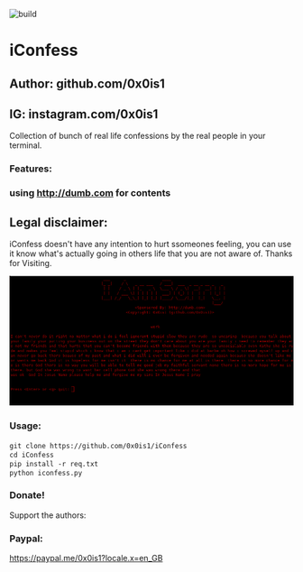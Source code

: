 ![build](https://app.bitrise.io/app/0da6b9cc3d0ee7c0/status.svg?token=epiVlyy5Jiw5HxO5ZPV1VA&branch=master)
# iConfess
## Author: github.com/0x0is1
## IG: instagram.com/0x0is1

Collection of bunch of real life confessions by the real people in your terminal.

### Features:
### using http://dumb.com for contents

## Legal disclaimer:

iConfess doesn't have any intention to hurt ssomeones feeling, you can use it know what's actually going in others life that you are not aware of. Thanks for Visiting.

![iConfess](https://github.com/0x0is1/iConfess/blob/master/flame1.png)

### Usage:
```
git clone https://github.com/0x0is1/iConfess
cd iConfess
pip install -r req.txt
python iconfess.py
```

### Donate!
Support the authors:
### Paypal:
https://paypal.me/0x0is1?locale.x=en_GB
